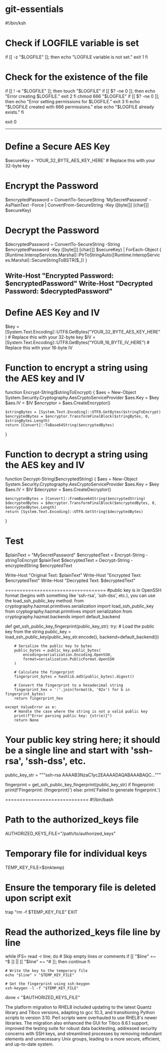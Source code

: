 # git-essentials
#!/bin/ksh

# Check if LOGFILE variable is set
if [[ -z "$LOGFILE" ]]; then
    echo "LOGFILE variable is not set."
    exit 1
fi

# Check for the existence of the file
if [[ ! -e "$LOGFILE" ]]; then
    touch "$LOGFILE"
    if [[ $? -ne 0 ]]; then
        echo "Error creating $LOGFILE."
        exit 2
    fi
    chmod 666 "$LOGFILE"
    if [[ $? -ne 0 ]]; then
        echo "Error setting permissions for $LOGFILE."
        exit 3
    fi
    echo "$LOGFILE created with 666 permissions."
else
    echo "$LOGFILE already exists."
fi

exit 0

----------------------------------------------
# Define a Secure AES Key
$secureKey = 'YOUR_32_BYTE_AES_KEY_HERE' # Replace this with your 32-byte key

# Encrypt the Password
$encryptedPassword = ConvertTo-SecureString 'MySecretPassword' -AsPlainText -Force | ConvertFrom-SecureString -Key ([byte[]] [char[]] $secureKey)

# Decrypt the Password
$decryptedPassword = ConvertTo-SecureString -String $encryptedPassword -Key ([byte[]] [char[]] $secureKey) | ForEach-Object { [Runtime.InteropServices.Marshal]::PtrToStringAuto([Runtime.InteropServices.Marshal]::SecureStringToBSTR($_)) }

Write-Host "Encrypted Password: $encryptedPassword"
Write-Host "Decrypted Password: $decryptedPassword"
----------------------------------------------

# Define AES Key and IV
$key = [System.Text.Encoding]::UTF8.GetBytes("YOUR_32_BYTE_AES_KEY_HERE") # Replace this with your 32-byte key
$IV = [System.Text.Encoding]::UTF8.GetBytes("YOUR_16_BYTE_IV_HERE")       # Replace this with your 16-byte IV

# Function to encrypt a string using the AES key and IV
function Encrypt-String($stringToEncrypt) {
    $aes = New-Object System.Security.Cryptography.AesCryptoServiceProvider
    $aes.Key = $key
    $aes.IV = $IV
    $encryptor = $aes.CreateEncryptor()

    $stringBytes = [System.Text.Encoding]::UTF8.GetBytes($stringToEncrypt)
    $encryptedBytes = $encryptor.TransformFinalBlock($stringBytes, 0, $stringBytes.Length)
    return [Convert]::ToBase64String($encryptedBytes)
}

# Function to decrypt a string using the AES key and IV
function Decrypt-String($encryptedString) {
    $aes = New-Object System.Security.Cryptography.AesCryptoServiceProvider
    $aes.Key = $key
    $aes.IV = $IV
    $decryptor = $aes.CreateDecryptor()

    $encryptedBytes = [Convert]::FromBase64String($encryptedString)
    $decryptedBytes = $decryptor.TransformFinalBlock($encryptedBytes, 0, $encryptedBytes.Length)
    return [System.Text.Encoding]::UTF8.GetString($decryptedBytes)
}

# Test
$plainText = "MySecretPassword"
$encryptedText = Encrypt-String -stringToEncrypt $plainText
$decryptedText = Decrypt-String -encryptedString $encryptedText

Write-Host "Original Text: $plainText"
Write-Host "Encrypted Text: $encryptedText"
Write-Host "Decrypted Text: $decryptedText"


===================================
#public key is in OpenSSH format (begins with something like 'ssh-rsa', 'ssh-dss', etc.), you can use the load_ssh_public_key method. 
from cryptography.hazmat.primitives.serialization import load_ssh_public_key
from cryptography.hazmat.primitives import serialization
from cryptography.hazmat.backends import default_backend

def get_ssh_public_key_fingerprint(public_key_str):
    try:
        # Load the public key from the string
        public_key = load_ssh_public_key(public_key_str.encode(), backend=default_backend())

        # Serialize the public key to bytes
        public_bytes = public_key.public_bytes(
            encoding=serialization.Encoding.OpenSSH,
            format=serialization.PublicFormat.OpenSSH
        )

        # Calculate the fingerprint
        fingerprint_bytes = hashlib.md5(public_bytes).digest()

        # Convert the fingerprint to a hexadecimal string
        fingerprint_hex = ':'.join(format(b, '02x') for b in fingerprint_bytes)
        return fingerprint_hex

    except ValueError as e:
        # Handle the case where the string is not a valid public key
        print(f"Error parsing public key: {str(e)}")
        return None

# Your public key string here; it should be a single line and start with 'ssh-rsa', 'ssh-dss', etc.
public_key_str = """ssh-rsa AAAAB3NzaC1yc2EAAAADAQABAAABAQC..."""

fingerprint = get_ssh_public_key_fingerprint(public_key_str)
if fingerprint:
    print(f'Fingerprint: {fingerprint}')
else:
    print('Failed to generate fingerprint.')

=============================
#!/bin/bash

# Path to the authorized_keys file
AUTHORIZED_KEYS_FILE="/path/to/authorized_keys"

# Temporary file for individual keys
TEMP_KEY_FILE=$(mktemp)

# Ensure the temporary file is deleted upon script exit
trap "rm -f $TEMP_KEY_FILE" EXIT

# Read the authorized_keys file line by line
while IFS= read -r line; do
    # Skip empty lines or comments
    if [[ "$line" =~ ^$ ]] || [[ "$line" =~ ^# ]]; then
        continue
    fi

    # Write the key to the temporary file
    echo "$line" > "$TEMP_KEY_FILE"

    # Get the fingerprint using ssh-keygen
    ssh-keygen -l -f "$TEMP_KEY_FILE"
done < "$AUTHORIZED_KEYS_FILE"



The  platform migration to RHEL8 included updating to the latest Quantz library and Tibco versions, adapting to gcc 10.3, and transitioning Python scripts to version 3.10. Perl scripts were overhauled to use RHEL8's newer libraries. The migration also enhanced the GUI for Tibco 8.6.1 support, improved the testing suite for robust data backtesting, addressed security concerns with SSH keys, and streamlined processes by removing redundant elements and unnecessary Unix groups, leading to a more secure, efficient, and up-to-date system.




